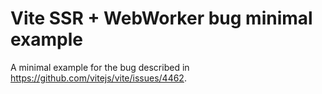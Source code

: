 # Vite SSR + WebWorker bug minimal example

A minimal example for the bug described in https://github.com/vitejs/vite/issues/4462.